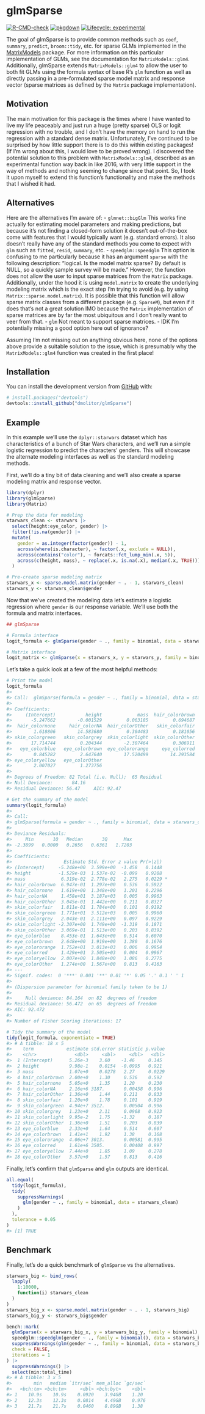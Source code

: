 
<!-- README.md is generated from README.Rmd. Please edit that file -->

# glmSparse

<!-- badges: start -->

[![R-CMD-check](https://github.com/dmolitor/glmSparse/workflows/R-CMD-check/badge.svg)](https://github.com/dmolitor/glmSparse/actions)
[![pkgdown](https://github.com/dmolitor/glmSparse/workflows/pkgdown/badge.svg)](https://github.com/dmolitor/glmSparse/actions)
[![Lifecycle:
experimental](https://img.shields.io/badge/lifecycle-experimental-orange.svg)](https://lifecycle.r-lib.org/articles/stages.html#experimental)
<!-- badges: end -->

The goal of glmSparse is to provide common methods such as `coef`,
`summary`, `predict`, `broom::tidy`, etc. for sparse GLMs implemented in
the
[MatrixModels](https://cran.r-project.org/web/packages/MatrixModels/index.html)
package. For more information on this particular implementation of GLMs,
see the documentation for `MatrixModels::glm4`. Additionally, glmSparse
extends `MatrixModels::glm4` to allow the user to both fit GLMs using
the formula syntax of base R’s `glm` function as well as directly
passing in a pre-formulated sparse model matrix and response vector
(sparse matrices as defined by the `Matrix` package implementation).

## Motivation

The main motivation for this package is the times where I have wanted to
live my life peaceably and just run a huge (pretty sparse) OLS or logit
regression with no trouble, and I don’t have the memory on hand to run
the regression with a standard dense matrix. Unfortunately, I’ve
continued to be surprised by how little support there is to do this
within existing packages! (If I’m wrong about this, I would love to be
proved wrong). I discovered the potential solution to this problem with
`MatrixModels::glm4`, described as an experimental function way back in
like 2016, with very little support in the way of methods and nothing
seeming to change since that point. So, I took it upon myself to extend
this function’s functionality and make the methods that I wished it had.

## Alternatives

Here are the alternatives I’m aware of: - `glmnet::bigGlm` This works
fine actually for estimating model parameters and making predictions,
but because it’s not finding a closed-form solution it doesn’t
out-of-the-box come with features that I would typically want
(e.g. standard errors). It also doesn’t really have any of the standard
methods you come to expect with `glm` such as `fitted`, `resid`,
`summary`, etc. - `speedglm::speedglm` This option is confusing to me
particularly because it has an argument `sparse` with the following
description: “logical. Is the model matrix sparse? By default is NULL,
so a quickly sample survey will be made.” However, the function does not
allow the user to input sparse matrices from the `Matrix` package.
Additionally, under the hood it is using `model.matrix` to create the
underlying modeling matrix which is the exact step I’m trying to avoid
(e.g. by using `Matrix::sparse.model.matrix`). It is possible that this
function will allow sparse matrix classes from a different package
(e.g. `SparseM`), but even if it does that’s not a great solution IMO
because the `Matrix` implementation of sparse matrices are by far the
most ubiquitous and I don’t really want to veer from that. - `glm` Not
meant to support sparse matrices. - IDK I’m potentially missing a good
option here out of ignorance?

Assuming I’m not missing out on anything obvious here, none of the
options above provide a suitable solution to the issue, which is
presumably why the `MatrixModels::glm4` function was created in the
first place!

## Installation

You can install the development version from
[GitHub](https://github.com/) with:

``` r
# install.packages("devtools")
devtools::install_github("dmolitor/glmSparse")
```

## Example

In this example we’ll use the `dplyr::starwars` dataset which has
characteristics of a bunch of Star Wars characters, and we’ll run a
simple logistic regression to predict the characters’ genders. This will
showcase the alternate modeling interfaces as well as the standard
modeling methods.

First, we’ll do a tiny bit of data cleaning and we’ll also create a
sparse modeling matrix and response vector.

``` r
library(dplyr)
library(glmSparse)
library(Matrix)

# Prep the data for modeling
starwars_clean <- starwars |>
  select(height:eye_color, gender) |>
  filter(!is.na(gender)) |>
  mutate(
    gender = as.integer(factor(gender)) - 1,
    across(where(is.character), ~ factor(.x, exclude = NULL)),
    across(contains("color"), ~ forcats::fct_lump_min(.x, 5)),
    across(c(height, mass), ~ replace(.x, is.na(.x), median(.x, TRUE)))
  )

# Pre-create sparse modeling matrix
starwars_x <- sparse.model.matrix(gender ~ . - 1, starwars_clean)
starwars_y <- starwars_clean$gender
```

Now that we’ve created the modeling data let’s estimate a logistic
regression where `gender` is our response variable. We’ll use both the
formula and matrix interfaces.

``` r
## glmSparse

# Formula interface
logit_formula <- glmSparse(gender ~ ., family = binomial, data = starwars_clean)

# Matrix interface
logit_matrix <- glmSparse(x = starwars_x, y = starwars_y, family = binomial)
```

Let’s take a quick look at a few of the most helpful methods:

``` r
# Print the model
logit_formula
#> 
#> Call:  glmSparse(formula = gender ~ ., family = binomial, data = starwars_clean)
#> 
#> Coefficients:
#>     (Intercept)           height             mass  hair_colorbrown  
#>       -5.247662        -0.001529         0.063185         0.694687  
#>  hair_colornone     hair_colorNA  hair_colorOther   skin_colorfair  
#>        1.618806        14.583680         0.304483         0.181056  
#> skin_colorgreen   skin_colorgrey  skin_colorlight  skin_colorOther  
#>       17.714744         0.204344        -2.307464         0.306911  
#>   eye_colorblue   eye_colorbrown  eye_colororange     eye_colorred  
#>        0.845282         2.647640        17.520499        14.293584  
#> eye_coloryellow   eye_colorOther  
#>        2.007027         1.273756  
#> 
#> Degrees of Freedom: 82 Total (i.e. Null);  65 Residual
#> Null Deviance:       84.16 
#> Residual Deviance: 56.47     AIC: 92.47

# Get the summary of the model
summary(logit_formula)
#> 
#> Call:
#> glmSparse(formula = gender ~ ., family = binomial, data = starwars_clean)
#> 
#> Deviance Residuals: 
#>     Min       1Q   Median       3Q      Max  
#> -2.3899   0.0000   0.2656   0.6361   1.7203  
#> 
#> Coefficients:
#>                   Estimate Std. Error z value Pr(>|z|)  
#> (Intercept)     -5.248e+00  3.599e+00  -1.458   0.1448  
#> height          -1.529e-03  1.537e-02  -0.099   0.9208  
#> mass             6.319e-02  2.778e-02   2.275   0.0229 *
#> hair_colorbrown  6.947e-01  1.297e+00   0.536   0.5922  
#> hair_colornone   1.619e+00  1.348e+00   1.201   0.2296  
#> hair_colorNA     1.458e+01  3.187e+03   0.005   0.9963  
#> hair_colorOther  3.045e-01  1.442e+00   0.211   0.8327  
#> skin_colorfair   1.811e-01  1.784e+00   0.101   0.9192  
#> skin_colorgreen  1.771e+01  3.512e+03   0.005   0.9960  
#> skin_colorgrey   2.043e-01  2.111e+00   0.097   0.9229  
#> skin_colorlight -2.307e+00  1.749e+00  -1.319   0.1871  
#> skin_colorOther  3.069e-01  1.513e+00   0.203   0.8392  
#> eye_colorblue    8.453e-01  1.643e+00   0.514   0.6070  
#> eye_colorbrown   2.648e+00  1.919e+00   1.380   0.1676  
#> eye_colororange  1.752e+01  3.013e+03   0.006   0.9954  
#> eye_colorred     1.429e+01  3.505e+03   0.004   0.9967  
#> eye_coloryellow  2.007e+00  1.848e+00   1.086   0.2775  
#> eye_colorOther   1.274e+00  1.567e+00   0.813   0.4163  
#> ---
#> Signif. codes:  0 '***' 0.001 '**' 0.01 '*' 0.05 '.' 0.1 ' ' 1
#> 
#> (Dispersion parameter for binomial family taken to be 1)
#> 
#>     Null deviance: 84.164  on 82  degrees of freedom
#> Residual deviance: 56.472  on 65  degrees of freedom
#> AIC: 92.472
#> 
#> Number of Fisher Scoring iterations: 17

# Tidy the summary of the model
tidy(logit_formula, exponentiate = TRUE)
#> # A tibble: 18 x 5
#>    term            estimate std.error statistic p.value
#>    <chr>              <dbl>     <dbl>     <dbl>   <dbl>
#>  1 (Intercept)      5.26e-3    3.60    -1.46     0.145 
#>  2 height           9.98e-1    0.0154  -0.0995   0.921 
#>  3 mass             1.07e+0    0.0278   2.27     0.0229
#>  4 hair_colorbrown  2.00e+0    1.30     0.536    0.592 
#>  5 hair_colornone   5.05e+0    1.35     1.20     0.230 
#>  6 hair_colorNA     2.16e+6 3187.       0.00458  0.996 
#>  7 hair_colorOther  1.36e+0    1.44     0.211    0.833 
#>  8 skin_colorfair   1.20e+0    1.78     0.101    0.919 
#>  9 skin_colorgreen  4.94e+7 3512.       0.00504  0.996 
#> 10 skin_colorgrey   1.23e+0    2.11     0.0968   0.923 
#> 11 skin_colorlight  9.95e-2    1.75    -1.32     0.187 
#> 12 skin_colorOther  1.36e+0    1.51     0.203    0.839 
#> 13 eye_colorblue    2.33e+0    1.64     0.514    0.607 
#> 14 eye_colorbrown   1.41e+1    1.92     1.38     0.168 
#> 15 eye_colororange  4.06e+7 3013.       0.00581  0.995 
#> 16 eye_colorred     1.61e+6 3505.       0.00408  0.997 
#> 17 eye_coloryellow  7.44e+0    1.85     1.09     0.278 
#> 18 eye_colorOther   3.57e+0    1.57     0.813    0.416
```

Finally, let’s confirm that `glmSparse` and `glm` outputs are identical.

``` r
all.equal(
  tidy(logit_formula),
  tidy(
    suppressWarnings(
      glm(gender ~ ., family = binomial, data = starwars_clean)
    )
  ),
  tolerance = 0.05
)
#> [1] TRUE
```

## Benchmark

Finally, let’s do a quick benchmark of `glmSparse` vs the alternatives.

``` r
starwars_big <- bind_rows(
  lapply(
    1:10000,
    function(i) starwars_clean
  )
)
starwars_big_x <- sparse.model.matrix(gender ~ . - 1, starwars_big)
starwars_big_y <- starwars_big$gender

bench::mark(
  glmSparse(x = starwars_big_x, y = starwars_big_y, family = binomial),
  speedglm::speedglm(gender ~ ., family = binomial(), data = starwars_big),
  suppressWarnings(glm(gender ~ ., family = binomial, data = starwars_big)),
  check = FALSE, 
  iterations = 1
) |>
  suppressWarnings() |>
  select(min:total_time)
#> # A tibble: 3 x 5
#>        min   median `itr/sec` mem_alloc `gc/sec`
#>   <bch:tm> <bch:tm>     <dbl> <bch:byt>    <dbl>
#> 1    10.9s    10.9s    0.0920    3.94GB    1.20 
#> 2    12.3s    12.3s    0.0814    4.49GB    0.976
#> 3    21.7s    21.7s    0.0460    8.89GB    1.38
```
